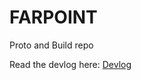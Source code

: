 # FARPOINT
Proto and Build repo

Read the devlog here: [Devlog](https://docs.google.com/document/d/1G-T2spBROUg_LpS8deAjz-Rb9BUcm4lmgqmkidwAqyc/edit)
